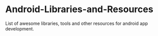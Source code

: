Android-Libraries-and-Resources
===============================

List of awesome libraries, tools and other resources for android app development.
